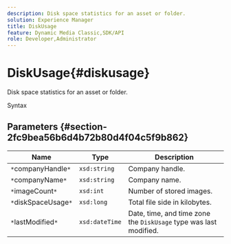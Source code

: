 ```yaml
---
description: Disk space statistics for an asset or folder.
solution: Experience Manager
title: DiskUsage
feature: Dynamic Media Classic,SDK/API
role: Developer,Administrator
---
```


# DiskUsage{#diskusage}

Disk space statistics for an asset or folder.

 Syntax 

## Parameters {#section-2fc9bea56b6d4b72b80d4f04c5f9b862}

|  Name  | Type  | Description  |
|---|---|---|
|  `*`companyHandle`*`  | `xsd:string`  | Company handle.  |
|  `*`companyName`*`  | `xsd:string`  | Company name.  |
|  `*`imageCount`*`  | `xsd:int`  | Number of stored images.  |
|  `*`diskSpaceUsage`*`  | `xsd:long`  | Total file side in kilobytes.  |
|  `*`lastModified`*`  | `xsd:dateTime`  |Date, time, and time zone the `DiskUsage` type was last modified.  |

